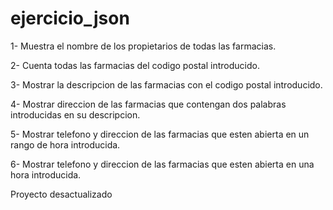 # ejercicio_json

1- Muestra el nombre de los propietarios de todas las farmacias.

2- Cuenta todas las farmacias del codigo postal introducido.

3- Mostrar la descripcion de las farmacias con el codigo postal introducido.

4- Mostrar direccion de las farmacias que contengan dos palabras introducidas en su descripcion.

5- Mostrar telefono y direccion de las farmacias que esten abierta en un rango de hora introducida.

6- Mostrar telefono y direccion de las farmacias que esten abierta en una hora introducida.

Proyecto desactualizado